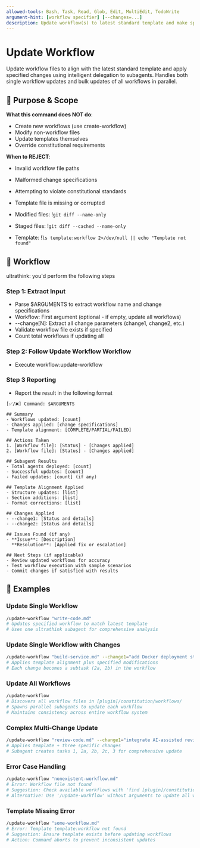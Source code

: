 ```yaml
---
allowed-tools: Bash, Task, Read, Glob, Edit, MultiEdit, TodoWrite
argument-hint: [workflow specifier] [--changes=...]
description: Update workflow(s) to latest standard template and make specified changes
---
```


# Update Workflow

Update workflow files to align with the latest standard template and apply specified changes using intelligent delegation to subagents. Handles both single workflow updates and bulk updates of all workflows in parallel.

## 🎯 Purpose & Scope

**What this command does NOT do**:

- Create new workflows (use create-workflow)
- Modify non-workflow files
- Update templates themselves
- Override constitutional requirements

**When to REJECT**:

- Invalid workflow file paths
- Malformed change specifications
- Attempting to violate constitutional standards
- Template file is missing or corrupted

- Modified files: !`git diff --name-only`
- Staged files: !`git diff --cached --name-only`

- Template: !`ls template:workflow 2>/dev/null || echo "Template not found"`

## 🔄 Workflow

ultrathink: you'd perform the following steps

### Step 1: Extract Input

- Parse $ARGUMENTS to extract workflow name and change specifications
- Workflow: First argument (optional - if empty, update all workflows)
- --change[N]: Extract all change parameters (change1, change2, etc.)
- Validate workflow file exists if specified
- Count total workflows if updating all

### Step 2: Follow Update Workflow Workflow

- Execute workflow:update-workflow

### Step 3 Reporting

- Report the result in the following format

```plaintext
[✅/❌] Command: $ARGUMENTS

## Summary
- Workflows updated: [count]
- Changes applied: [change specifications]
- Template alignment: [COMPLETE/PARTIAL/FAILED]

## Actions Taken
1. [Workflow file]: [Status] - [Changes applied]
2. [Workflow file]: [Status] - [Changes applied]

## Subagent Results
- Total agents deployed: [count]
- Successful updates: [count]
- Failed updates: [count] (if any)

## Template Alignment Applied
- Structure updates: [list]
- Section additions: [list]
- Format corrections: [list]

## Changes Applied
- --change1: [Status and details]
- --change2: [Status and details]

## Issues Found (if any)
- **Issue**: [Description]
  **Resolution**: [Applied fix or escalation]

## Next Steps (if applicable)
- Review updated workflows for accuracy
- Test workflow execution with sample scenarios
- Commit changes if satisfied with results
```

## 📝 Examples

### Update Single Workflow

```bash
/update-workflow "write-code.md"
# Updates specified workflow to match latest template
# Uses one ultrathink subagent for comprehensive analysis
```

### Update Single Workflow with Changes

```bash
/update-workflow "build-service.md" --change1="add Docker deployment step" --change2="include security scanning phase"
# Applies template alignment plus specified modifications
# Each change becomes a subtask (2a, 2b) in the workflow
```

### Update All Workflows

```bash
/update-workflow
# Discovers all workflow files in [plugin]/constitution/workflows/
# Spawns parallel subagents to update each workflow
# Maintains consistency across entire workflow system
```

### Complex Multi-Change Update

```bash
/update-workflow "review-code.md" --change1="integrate AI-assisted review" --change2="add performance criteria" --change3="update approval requirements"
# Applies template + three specific changes
# Subagent creates tasks 1, 2a, 2b, 2c, 3 for comprehensive update
```

### Error Case Handling

```bash
/update-workflow "nonexistent-workflow.md"
# Error: Workflow file not found
# Suggestion: Check available workflows with 'find [plugin]/constitution/workflows -name "*.md"'
# Alternative: Use '/update-workflow' without arguments to update all workflows
```

### Template Missing Error

```bash
/update-workflow "some-workflow.md"
# Error: Template template:workflow not found
# Suggestion: Ensure template exists before updating workflows
# Action: Command aborts to prevent inconsistent updates
```
